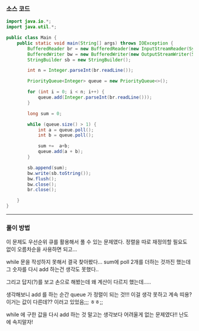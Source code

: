 ### 소스 코드
```java
import java.io.*;
import java.util.*;

public class Main {
    public static void main(String[] args) throws IOException {
        BufferedReader br = new BufferedReader(new InputStreamReader(System.in)); // 기본적으로 enter 를 경계로 인식한다.
        BufferedWriter bw = new BufferedWriter(new OutputStreamWriter(System.out));
        StringBuilder sb = new StringBuilder();

        int n = Integer.parseInt(br.readLine());

        PriorityQueue<Integer> queue = new PriorityQueue<>();

        for (int i = 0; i < n; i++) {
            queue.add(Integer.parseInt(br.readLine()));
        }

        long sum = 0;

        while (queue.size() > 1) {
            int a = queue.poll();
            int b = queue.poll();

            sum +=  a+b;
            queue.add(a + b);
        }

        sb.append(sum);
        bw.write(sb.toString());
        bw.flush();
        bw.close();
        br.close();

    }
}
```

---

### 풀이 방법

이 문제도 우선순위 큐를 활용해서 풀 수 있는 문제였다. 정렬을 따로 재정의할 필요도 없이 오름차순을 사용하면 되고...

while 문을 작성하지 못해서 결국 찾아봤다... sum에 poll 2개를 더하는 것까진 했는데 그 숫자를 다시 add 하는건 생각도 못했다..

그리고 답지(?)를 보고 손으로 해봤는데 왜 계산이 다르지 했는데.....

생각해보니 add 를 하는 순간 queue 가 정렬이 되는 것!!! 이걸 생각 못하고 계속 띠용? 이거는 값이 다른데?? 이러고 있었음;;; ㅎㅎ;;

while 에 구한 값을 다시 add 하는 것 말고는 생각보다 어려울게 없는 문제였다!! 난도에 속지말자!
